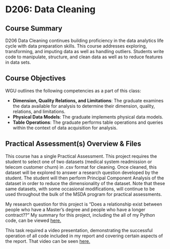 # D206: Data Cleaning

## Course Summary
D206 Data Cleaning continues building proficiency in the data analytics life cycle with data preparation skills. This course addresses exploring, transforming, and imputing data as well as handling outliers. Students write code to manipulate, structure, and clean data as well as to reduce features in data sets.

## Course Objectives
WGU outlines the following competencies as a part of this class:
- **Dimension, Quality Relations, and Limitations**: The graduate examines the data available for analysis to determine their dimension, quality, relations, and limitations.
- **Physical Data Models**: The graduate implements physical data models.
- **Table Operations**: The graduate performs table operations and queries within the context of data acquisition for analysis.

## Practical Assessment(s) Overview & Files
This course has a single Practical Assessment. This project requires the student to select one of two datasets (medical system readmission or telecom customer churn) in .csv format for cleaning. Once cleaned, this dataset will be explored to answer a research question developed by the student. The student will then perform Principal Component Analysis of the dataset in order to reduce the dimensionality of the dataset. Note that these same datasets, with some occasional modifications, will continue to be used throughout the bulk of the MSDA program for practical assessments.

My research question for this project is “Does a relationship exist between people who have a Master’s degree and people who have a longer contract??” My summary for this project, including the all of my Python code, can be viewed [here.](WGU_D206_Task_1.pdf)

This task required a video presentation, demonstrating the successful operation of all code included in my report and covering certain aspects of the report. That video can be seen [here.](https://drive.google.com/file/d/1Lt1DGjlEZ5FYWoo2KxfNEP3DncrUrPZx/view?usp=drive_link)
